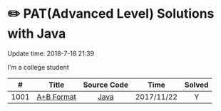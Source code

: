 # :pencil2: PAT(Advanced Level) Solutions with Java
Update time:  2018-7-18 21:39

I'm a college student

| # | Title | Source Code | Time | Solved |
|:---:|:---:|:---:|:---:|:---:|
|1001|[ A+B Format ](https://pintia.cn/problem-sets/994805342720868352/problems/994805528788582400)|[Java](https://github.com/BlackSpaceGZY/LeetCode/blob/master/Code/001_Two%20Sum/Solution.java)|2017/11/22| Y |